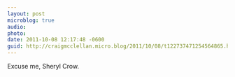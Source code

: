 ```yaml
---
layout: post
microblog: true
audio: 
photo: 
date: 2011-10-08 12:17:48 -0600
guid: http://craigmcclellan.micro.blog/2011/10/08/t122737471254564865.html
---
```

Excuse me, Sheryl Crow.
